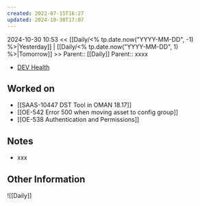 ```yaml
---
created: 2022-07-15T16:27
updated: 2024-10-30T17:07
---
```

2024-10-30 10:53
<< [[Daily/<% tp.date.now("YYYY-MM-DD", -1) %>|Yesterday]] | [[Daily/<% tp.date.now("YYYY-MM-DD", 1) %>|Tomorrow]] >>
Parent:: [[Daily]] 
Parent:: xxxx

- [DEV Health](https://health-configdev.mixtelematics.com/public/mapshow.htm?id=2001&mapid=1A35514B-E08F-4B7C-90B8-CD1774AE8CA3)

## Worked on

- [[SAAS-10447 DST Tool in OMAN 18.17]]
- [[OE-542 Error 500 when moving asset to config group]]
- [[OE-538 Authentication and Permissions]]

## Notes

- xxx

## Other Information

![[Daily]]
